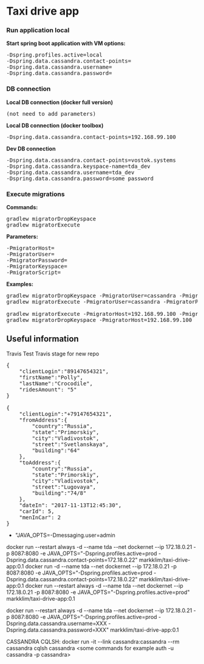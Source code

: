 # Taxi drive app

### Run application local
**Start spring boot application with VM options:**
<pre>
-Dspring.profiles.active=local 
-Dspring.data.cassandra.contact-points=
-Dspring.data.cassandra.username=
-Dspring.data.cassandra.password=
</pre>

### DB connection
**Local DB connection (docker full version)**
<pre>
(not need to add parameters)
</pre>

**Local DB connection (docker toolbox)**
<pre>
-Dspring.data.cassandra.contact-points=192.168.99.100
</pre>

**Dev DB connection**
<pre>
-Dspring.data.cassandra.contact-points=vostok.systems
-Dspring.data.cassandra.keyspace-name=tda_dev
-Dspring.data.cassandra.username=tda_dev
-Dspring.data.cassandra.password=some_password
</pre>

### Execute migrations
**Commands:**
<pre>
gradlew migratorDropKeyspace
gradlew migratorExecute
</pre>

**Parameters:**
<pre>
-PmigratorHost=
-PmigratorUser= 
-PmigratorPassword= 
-PmigratorKeyspace=
-PmigratorScript=
</pre>

**Examples:**
<pre>
gradlew migratorDropKeyspace -PmigratorUser=cassandra -PmigratorPassword=cassandra 
gradlew migratorExecute -PmigratorUser=cassandra -PmigratorPassword=cassandra -PmigratorScript=db/src/main/resources/scripts/migrations

gradlew migratorExecute -PmigratorHost=192.168.99.100 -PmigratorScript=db/src/main/resources/scripts/migrations
gradlew migratorDropKeyspace -PmigratorHost=192.168.99.100
</pre>


## Useful information 

Travis
Test Travis stage for new repo
<pre>
{
	"clientLogin":"89147654321",
	"firstName":"Polly",
	"lastName":"Crocodile",
	"ridesAmount": "5"
}

{
	"clientLogin":"+79147654321",
	"fromAddress":{
		"country":"Russia",
		"state":"Primorskiy",
		"city":"Vladivostok",
		"street":"Svetlanskaya",
		"building":"64"
	},
	"toAddress":{
		"country":"Russia",
		"state":"Primorskiy",
		"city":"Vladivostok",
		"street":"Lugovaya",
		"building":"74/8"
	},
	"dateIn": "2017-11-13T12:45:30",
	"carId": 5,
	"menInCar": 2
}
</pre>


- "JAVA_OPTS=-Dmessaging.user=admin

docker run --restart always -d --name tda --net dockernet --ip 172.18.0.21 -p 8087:8080 -e JAVA_OPTS="-Dspring.profiles.active=prod -Dspring.data.cassandra.contact-points=172.18.0.22" markklim/taxi-drive-app:0.1
docker run -d --name tda --net dockernet --ip 172.18.0.21 -p 8087:8080 -e JAVA_OPTS="-Dspring.profiles.active=prod -Dspring.data.cassandra.contact-points=172.18.0.22" markklim/taxi-drive-app:0.1
docker run --restart always -d --name tda --net dockernet --ip 172.18.0.21 -p 8087:8080 -e JAVA_OPTS="-Dspring.profiles.active=prod" markklim/taxi-drive-app:0.1

docker run --restart always -d --name tda --net dockernet --ip 172.18.0.21 -p 8087:8080 -e JAVA_OPTS="-Dspring.profiles.active=prod -Dspring.data.cassandra.username=XXX -Dspring.data.cassandra.password=XXX" markklim/taxi-drive-app:0.1

CASSANDRA CQLSH:
docker run -it --link cassandra:cassandra --rm cassandra cqlsh cassandra <some commands for example auth -u cassandra -p cassandra>

